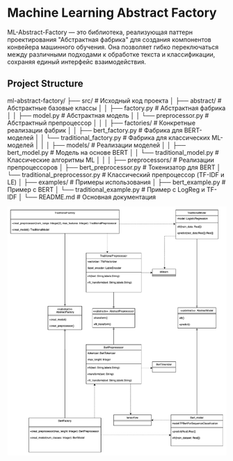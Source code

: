 # Machine Learning Abstract Factory

ML-Abstract-Factory — это библиотека, реализующая паттерн проектирования "Абстрактная фабрика" для создания компонентов конвейера машинного обучения. Она позволяет гибко переключаться между различными подходами к обработке текста и классификации, сохраняя единый интерфейс взаимодействия.

## Project Structure

ml-abstract-factory/
├── src/                     # Исходный код проекта
│   ├── abstract/            # Абстрактные базовые классы
│   │   ├── factory.py       # Абстрактная фабрика
│   │   ├── model.py         # Абстрактная модель
│   │   └── preprocessor.py  # Абстрактный препроцессор
│   │
│   ├── factories/           # Конкретные реализации фабрик
│   │   ├── bert_factory.py  # Фабрика для BERT-моделей
│   │   └── traditional_factory.py  # Фабрика для классических ML-моделей
│   │
│   ├── models/              # Реализации моделей
│   │   ├── bert_model.py    # Модель на основе BERT
│   │   └── traditional_model.py  # Классические алгоритмы ML
│   │
│   ├── preprocessors/       # Реализации препроцессоров
│       ├── bert_preprocessor.py  # Токенизатор для BERT
│       └── traditional_preprocessor.py  # Классический препроцессор (TF-IDF и LE)
│
├── examples/                # Примеры использования
│   ├── bert_example.py      # Пример с BERT
│   └── traditional_example.py  # Пример с LogReg и TF-IDF
│
└── README.md                # Основная документация

![Диаграмма классов](./class_diagram.drawio.png)

